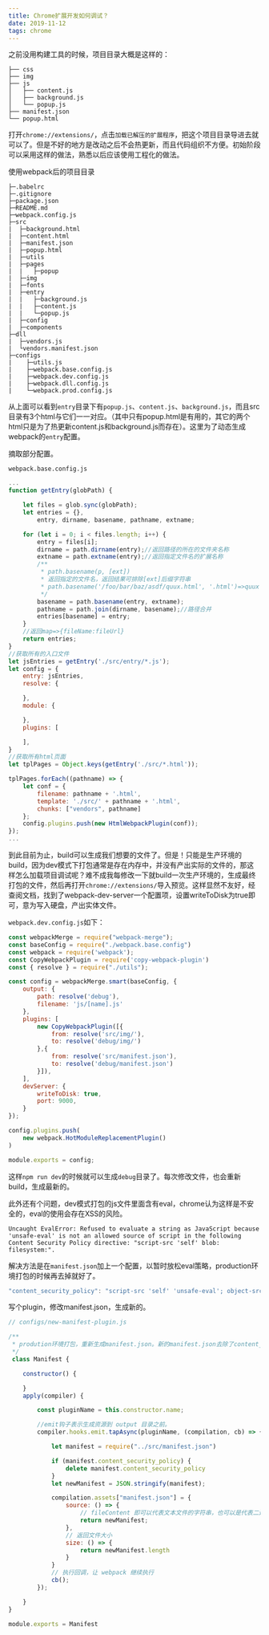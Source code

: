 ```yaml
---
title: Chrome扩展开发如何调试？
date: 2019-11-12
tags: chrome
---
```


之前没用构建工具的时候，项目目录大概是这样的：
```
├── css
├── img
├── js
│   ├── content.js		
│   ├── background.js		
│   └── popup.js
├── manifest.json
└── popup.html
```

打开`chrome://extensions/`，点击`加载已解压的扩展程序`，把这个项目目录导进去就可以了。但是不好的地方是改动之后不会热更新，而且代码组织不方便。初始阶段可以采用这样的做法，熟悉以后应该使用工程化的做法。

<!--more-->

使用webpack后的项目目录
```
├─.babelrc
├─.gitignore
├─package.json
├─README.md
├─webpack.config.js
├─src
|  ├─background.html 
|  ├─content.html
|  ├─manifest.json
|  ├─popup.html  
|  ├─utils
|  ├─pages
|  |   ├─popup
|  ├─img
|  ├─fonts
|  ├─entry
|  |   ├─background.js
|  |   ├─content.js
|  |   └─popup.js
|  ├─config
|  ├─components
├─dll
|  ├─vendors.js
|  └vendors.manifest.json
├─configs
|    ├─utils.js
|    ├─webpack.base.config.js
|    ├─webpack.dev.config.js
|    ├─webpack.dll.config.js
|    └─webpack.prod.config.js
```

从上面可以看到`entry`目录下有`popup.js`、`content.js`、`background.js`，而且src目录有3个html与它们一一对应。（其中只有popup.html是有用的，其它的两个html只是为了热更新content.js和background.js而存在）。这里为了动态生成webpack的`entry`配置。

摘取部分配置。

`webpack.base.config.js`
```js
...
function getEntry(globPath) {

    let files = glob.sync(globPath);
    let entries = {},
        entry, dirname, basename, pathname, extname;

    for (let i = 0; i < files.length; i++) {
        entry = files[i];
        dirname = path.dirname(entry);//返回路径的所在的文件夹名称
        extname = path.extname(entry);//返回指定文件名的扩展名称
        /**
         * path.basename(p, [ext])
         * 返回指定的文件名，返回结果可排除[ext]后缀字符串
         * path.basename('/foo/bar/baz/asdf/quux.html', '.html')=>quux
         */
        basename = path.basename(entry, extname);
        pathname = path.join(dirname, basename);//路径合并
        entries[basename] = entry;
    }
    //返回map=>{fileName:fileUrl}
    return entries;
}
//获取所有的入口文件
let jsEntries = getEntry('./src/entry/*.js');
let config = {
    entry: jsEntries,
    resolve: {

    },
    module: {

    },
    plugins: [

    ],
}
//获取所有html页面
let tplPages = Object.keys(getEntry('./src/*.html'));

tplPages.forEach((pathname) => {
    let conf = {
        filename: pathname + '.html',
        template: './src/' + pathname + '.html',
        chunks: ["vendors", pathname]
    };
    config.plugins.push(new HtmlWebpackPlugin(conf));
});
...
```

到此目前为止，build可以生成我们想要的文件了。但是！只能是生产环境的build，因为dev模式下打包通常是存在内存中，并没有产出实际的文件的，那这样怎么加载项目调试呢？难不成我每修改一下就build一次生产环境的，生成最终打包的文件，然后再打开`chrome://extensions/`导入预览。这样显然不友好，经查阅文档，找到了webpack-dev-server一个配置项，设置writeToDisk为true即可，意为写入硬盘，产出实体文件。


`webpack.dev.config.js`如下：
```js
const webpackMerge = require("webpack-merge");
const baseConfig = require("./webpack.base.config")
const webpack = require('webpack');
const CopyWebpackPlugin = require('copy-webpack-plugin')
const { resolve } = require("./utils");

const config = webpackMerge.smart(baseConfig, {
    output: {
		path: resolve('debug'),
		filename: 'js/[name].js'
	},
    plugins: [
        new CopyWebpackPlugin([{
			from: resolve('src/img/'),
			to: resolve('debug/img/')
		},{
			from: resolve('src/manifest.json'),
			to: resolve('debug/manifest.json')
		}]),
    ],
    devServer: {
        writeToDisk: true,
        port: 9000, 
    }
});

config.plugins.push(
    new webpack.HotModuleReplacementPlugin()
)

module.exports = config;
```

这样`npm run dev`的时候就可以生成`debug`目录了。每次修改文件，也会重新build，生成最新的。

此外还有个问题，dev模式打包的js文件里面含有eval，chrome认为这样是不安全的，eval的使用会存在XSS的风险。
```
Uncaught EvalError: Refused to evaluate a string as JavaScript because 'unsafe-eval' is not an allowed source of script in the following Content Security Policy directive: "script-src 'self' blob: filesystem:".
```

解决方法是在`manifest.json`加上一个配置，以暂时放松eval策略，production环境打包的时候再去掉就好了。

```js
"content_security_policy": "script-src 'self' 'unsafe-eval'; object-src'self'"
```

写个plugin，修改manifest.json，生成新的。

```js
// configs/new-manifest-plugin.js

/**
 * prodution环境打包，重新生成manifest.json。新的manifest.json去除了content_security_policy字段。
 */
 class Manifest {

    constructor() {

    }
    apply(compiler) {

        const pluginName = this.constructor.name;

        //emit钩子表示生成资源到 output 目录之前。
        compiler.hooks.emit.tapAsync(pluginName, (compilation, cb) => {

            let manifest = require("../src/manifest.json")

            if (manifest.content_security_policy) {
                delete manifest.content_security_policy
            }
            let newManifest = JSON.stringify(manifest);

            compilation.assets["manifest.json"] = {
                source: () => {
                    // fileContent 即可以代表文本文件的字符串，也可以是代表二进制文件的buffer
                    return newManifest;
                },
                // 返回文件大小
                size: () => {
                    return newManifest.length
                }
            }
            // 执行回调，让 webpack 继续执行
            cb();
        });

    }
}

module.exports = Manifest
```